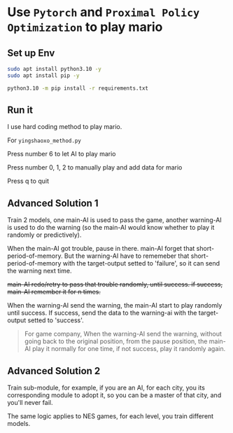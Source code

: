 # Use `Pytorch` and `Proximal Policy Optimization` to play mario

## Set up Env
```bash
sudo apt install python3.10 -y
sudo apt install pip -y

python3.10 -m pip install -r requirements.txt
```

## Run it

I use hard coding method to play mario.

For `yingshaoxo_method.py`

Press number 6 to let AI to play mario

Press number 0, 1, 2 to manually play and add data for mario

Press q to quit


## Advanced Solution 1

Train 2 models, one main-AI is used to pass the game, another warning-AI is used to do the warning (so the main-AI would know whether to play it randomly or predictively).

When the main-AI got trouble, pause in there. main-AI forget that short-period-of-memory. But the warning-AI have to rememeber that short-period-of-memory with the target-output setted to 'failure', so it can send the warning next time.

~~main-AI redo/retry to pass that trouble randomly, until success. if success, main-AI remember it for n times.~~

When the warning-AI send the warning, the main-AI start to play randomly until success. If success, send the data to the warning-ai with the target-output setted to 'success'.

> For game company, When the warning-AI send the warning, without going back to the original position, from the pause position, the main-AI play it normally for one time, if not success, play it randomly again. 

## Advanced Solution 2

Train sub-module, for example, if you are an AI, for each city, you its corresponding module to adopt it, so you can be a master of that city, and you'll never fail.

The same logic applies to NES games, for each level, you train different models.
